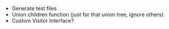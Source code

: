 - Generate test files
- Union children function (just for that union tree, ignore others)
- Custom Visitor Interface?
